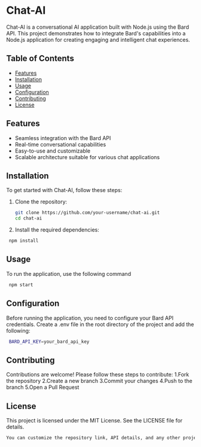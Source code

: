 # Chat-AI

Chat-AI is a conversational AI application built with Node.js using the Bard API. This project demonstrates how to integrate Bard's capabilities into a Node.js application for creating engaging and intelligent chat experiences.

## Table of Contents

- [Features](#features)
- [Installation](#installation)
- [Usage](#usage)
- [Configuration](#configuration)
- [Contributing](#contributing)
- [License](#license)

## Features

- Seamless integration with the Bard API
- Real-time conversational capabilities
- Easy-to-use and customizable
- Scalable architecture suitable for various chat applications

## Installation

To get started with Chat-AI, follow these steps:

1. Clone the repository:

   ```bash
   git clone https://github.com/your-username/chat-ai.git
   cd chat-ai
2. Install the required dependencies:
  ```bash
   npm install
```
## Usage
To run the application, use the following command
  ```bash
   npm start
```
## Configuration
Before running the application, you need to configure your Bard API credentials. Create a .env file in the root directory of the project and add the following:
  ```bash
   BARD_API_KEY=your_bard_api_key
```
## Contributing
Contributions are welcome! Please follow these steps to contribute:
1.Fork the repository
2.Create a new branch
3.Commit your changes
4.Push to the branch 
5.Open a Pull Request
## License
This project is licensed under the MIT License. See the LICENSE file for details.
  ```bash   
You can customize the repository link, API details, and any other project-specific information as needed.
```
